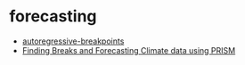 # forecasting

- [autoregressive-breakpoints](../time_series/autoregressive-breakpoints/index.md)
- [Finding Breaks and Forecasting Climate data using PRISM](../time_series/prism_tipping_point_forecast/index.md)
